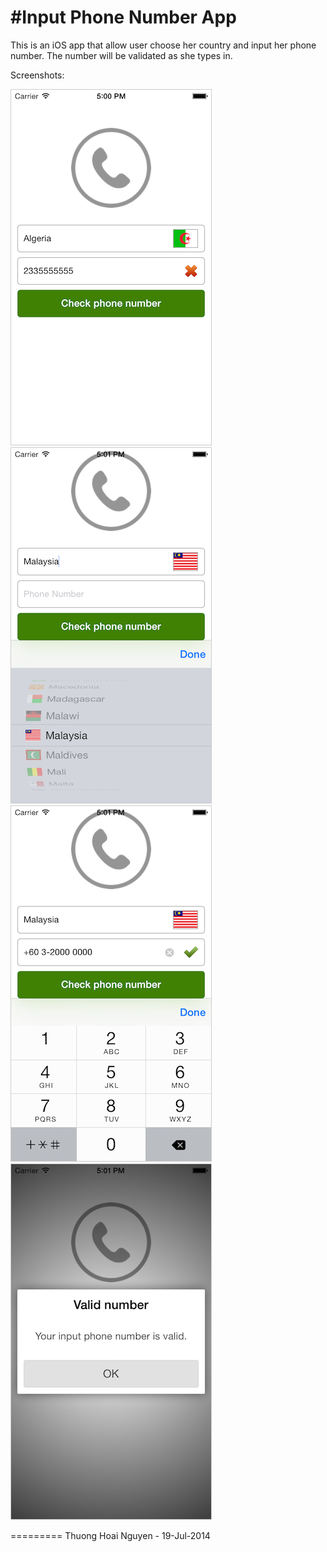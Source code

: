 #Input Phone Number App
================
This is an iOS app that allow user choose her country and input her phone number. The number will be validated as she types in.

Screenshots:

<img src="https://github.com/zelic91/inputphonenumber/blob/master/screen_01.png" style="border: 1px solid #CCC;" alt="Screenshot 1"/>

<img src="https://github.com/zelic91/inputphonenumber/blob/master/screen_02.png" style="border: 1px solid #CCC;" alt="Screenshot 2"/>

<img src="https://github.com/zelic91/inputphonenumber/blob/master/screen_03.png" style="border: 1px solid #CCC;" alt="Screenshot 3"/>

<img src="https://github.com/zelic91/inputphonenumber/blob/master/screen_04.png" style="border: 1px solid #CCC;" alt="Screenshot 4"/>


=========
Thuong Hoai Nguyen - 19-Jul-2014



